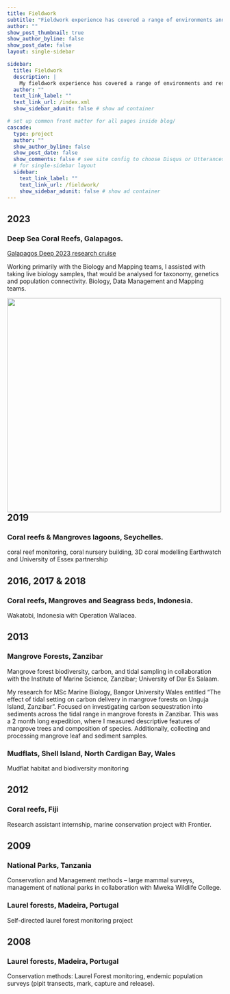 ```yaml
---
title: Fieldwork
subtitle: "Fieldwork experience has covered a range of environments and research topics and techniques."
author: ""
show_post_thumbnail: true
show_author_byline: false
show_post_date: false
layout: single-sidebar

sidebar: 
  title: Fieldwork
  description: |
    My fieldwork experience has covered a range of environments and research techniques.
  author: ""
  text_link_label: ""
  text_link_url: /index.xml
  show_sidebar_adunit: false # show ad container

# set up common front matter for all pages inside blog/
cascade:
  type: project
  author: ""
  show_author_byline: false
  show_post_date: false
  show_comments: false # see site config to choose Disqus or Utterances
  # for single-sidebar layout
  sidebar:
    text_link_label: ""
    text_link_url: /fieldwork/
    show_sidebar_adunit: false # show ad container
---
```


## 2023

### Deep Sea Coral Reefs, Galapagos.

[Galapagos Deep 2023 research cruise](https://galapagosdeep2023.com)

Working primarily with the Biology and Mapping teams, I assisted with taking live biology samples, that would be analysed for taxonomy, genetics and population connectivity.
Biology, Data Management and Mapping teams. 

<img align="left" width="500" src="/fieldwork/galapagos-masked.png" alttext="Mapping tracks of the Galapagos">

## 2019 

### Coral reefs & Mangroves lagoons, Seychelles.

coral reef monitoring, coral nursery building, 3D coral modelling Earthwatch and University of Essex partnership

## 2016, 2017 & 2018 

### Coral reefs, Mangroves and Seagrass beds, Indonesia.

Wakatobi, Indonesia with Operation Wallacea.


## 2013

### Mangrove Forests, Zanzibar

Mangrove forest biodiversity, carbon, and tidal sampling in
collaboration with the Institute of Marine Science, Zanzibar; University of Dar Es Salaam.

My research for MSc Marine Biology, Bangor University Wales entitled “The effect of tidal setting on carbon delivery in mangrove forests on Unguja Island, Zanzibar”. Focused on investigating carbon sequestration into sediments across the tidal range in mangrove forests in Zanzibar. This was a 2 month long expedition, where I measured descriptive
features of mangrove trees and composition of species. Additionally, collecting and processing mangrove leaf and sediment samples.


### Mudflats, Shell Island, North Cardigan Bay, Wales

Mudflat habitat and biodiversity monitoring

## 2012

### Coral reefs, Fiji 

Research assistant internship, marine conservation project with Frontier.

## 2009

### National Parks, Tanzania

Conservation and Management methods – large mammal surveys, management of national parks in collaboration with Mweka Wildlife College.

### Laurel forests, Madeira, Portugal 

Self-directed laurel forest monitoring project 

## 2008 

### Laurel forests, Madeira, Portugal 

Conservation methods: Laurel Forest monitoring, endemic population surveys (pipit transects, mark, capture and release).

